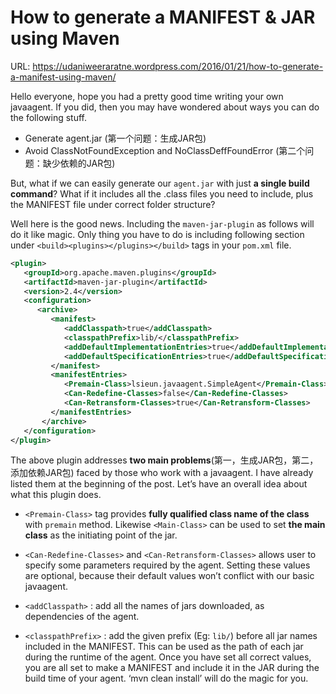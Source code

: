 # How to generate a MANIFEST & JAR using Maven

URL: https://udaniweeraratne.wordpress.com/2016/01/21/how-to-generate-a-manifest-using-maven/

Hello everyone, hope you had a pretty good time writing your own javaagent. If you did, then you may have wondered about ways you can do the following stuff.

- Generate agent.jar (第一个问题：生成JAR包)
- Avoid ClassNotFoundException and NoClassDeffFoundError (第二个问题：缺少依赖的JAR包)


But, what if we can easily generate our `agent.jar` with just **a single build command**? What if it includes all the .class files you need to include, plus the MANIFEST file under correct folder structure?

Well here is the good news. Including the `maven-jar-plugin` as follows will do it like magic. Only thing you have to do is including following section under `<build><plugins></plugins></build>` tags in your `pom.xml` file.

```xml
<plugin>
   <groupId>org.apache.maven.plugins</groupId>
   <artifactId>maven-jar-plugin</artifactId>
   <version>2.4</version>
   <configuration>
      <archive>
         <manifest>
            <addClasspath>true</addClasspath>
            <classpathPrefix>lib/</classpathPrefix>
            <addDefaultImplementationEntries>true</addDefaultImplementationEntries>
            <addDefaultSpecificationEntries>true</addDefaultSpecificationEntries>
         </manifest>
         <manifestEntries>
            <Premain-Class>lsieun.javaagent.SimpleAgent</Premain-Class>
            <Can-Redefine-Classes>false</Can-Redefine-Classes>
            <Can-Retransform-Classes>true</Can-Retransform-Classes>
         </manifestEntries>
       </archive>
   </configuration>
</plugin>
```

The above plugin addresses **two main problems**(第一，生成JAR包，第二，添加依赖JAR包) faced by those who work with a javaagent. I have already listed them at the beginning of the post. Let’s have an overall idea about what this plugin does.

- `<Premain-Class>` tag  provides **fully qualified class name of the class** with `premain` method. Likewise `<Main-Class>` can be used to set **the main class** as the initiating point of the jar.

- `<Can-Redefine-Classes>` and `<Can-Retransform-Classes>` allows user to specify some parameters required by the agent. Setting these values are optional, because their default values won’t conflict with our basic javaagent.

- `<addClasspath>` : add all the names of jars downloaded, as dependencies of the agent.

- `<classpathPrefix>` : add the given prefix (Eg: `lib/`) before all jar names included in the MANIFEST. This can be used as the path of each jar during the runtime of the agent.
Once you have set all correct values, you are all set to make a MANIFEST and include it in the JAR during the build time of your agent. ‘mvn clean install’ will do the magic for you. 


